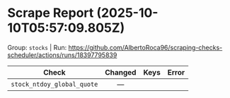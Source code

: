 # Scrape Report (2025-10-10T05:57:09.805Z)

Group: `stocks`  |  Run: https://github.com/AlbertoRoca96/scraping-checks-scheduler/actions/runs/18397795839

| Check | Changed | Keys | Error |
|---|:---:|:--|:--|
| `stock_ntdoy_global_quote` | — |  |  |
